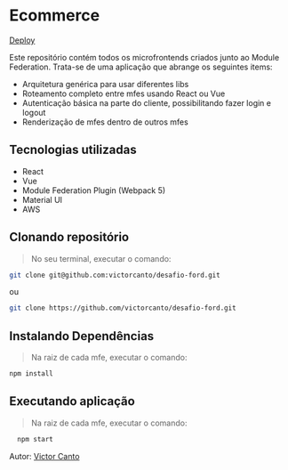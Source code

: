 # Ecommerce

[Deploy](https://d1x7ws9z70a67a.cloudfront.net/)


Este repositório contém todos os microfrontends criados junto ao Module Federation. Trata-se de uma aplicação que abrange os seguintes items:
 - Arquitetura genérica para usar diferentes libs
 - Roteamento completo entre mfes usando React ou Vue
 - Autenticação básica na parte do cliente, possibilitando fazer login e logout
 - Renderização de mfes dentro de outros mfes

## Tecnologias utilizadas
- React
- Vue
- Module Federation Plugin (Webpack 5)
- Material UI
- AWS

## Clonando repositório

> No seu terminal, executar o comando:

```bash
git clone git@github.com:victorcanto/desafio-ford.git
```

ou

```bash
git clone https://github.com/victorcanto/desafio-ford.git
```

## Instalando Dependências

> Na raiz de cada mfe, executar o comando:

```bash
npm install
```

## Executando aplicação

> Na raiz de cada mfe, executar o comando:

```bash
  npm start
```

Autor: [Victor Canto](https://www.linkedin.com/in/vscanto/)

